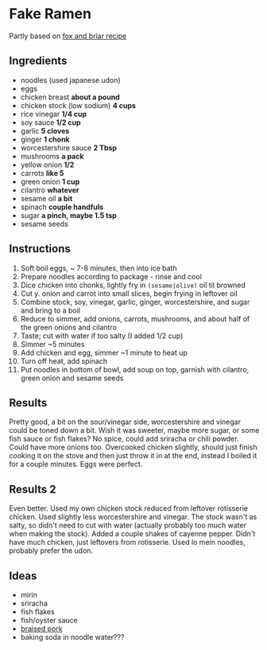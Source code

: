 # Fake Ramen

Partly based on [fox and briar recipe](https://www.foxandbriar.com/easy-chicken-ramen/)

## Ingredients

- noodles (used japanese udon)
- eggs
- chicken breast **about a pound**
- chicken stock (low sodium) **4 cups**
- rice vinegar  **1/4 cup**
- soy sauce **1/2 cup**
- garlic **5 cloves**
- ginger **1 chonk**
- worcestershire sauce **2 Tbsp**
- mushrooms **a pack**
- yellow onion **1/2**
- carrots **like 5**
- green onion **1 cup**
- cilantro **whatever**
- sesame oil **a bit**
- spinach **couple handfuls**
- sugar **a pinch, maybe 1.5 tsp**
- sesame seeds

## Instructions

1. Soft boil eggs, ~ 7-8 minutes, then into ice bath
2. Prepare noodles according to package - rinse and cool
3. Dice chicken into chonks, lightly fry in `(sesame|olive)` oil til browned
4. Cut y. onion and carrot into small slices, begin frying in leftover oil
5. Combine stock, soy, vinegar, garlic, ginger, worcestershire, and sugar and bring to a boil
6. Reduce to simmer, add onions, carrots, mushrooms, and about half of the green onions and cilantro
7. Taste; cut with water if too salty (I added 1/2 cup)
8. Simmer ~5 minutes
9. Add chicken and egg, simmer ~1 minute to heat up
10. Turn off heat, add spinach
11. Put noodles in bottom of bowl, add soup on top, garnish with cilantro, green onion and sesame seeds

## Results

Pretty good, a bit on the sour/vinegar side, worcestershire and vinegar could be toned down a bit.  Wish it was sweeter, maybe more sugar, or some fish sauce or fish flakes?  No spice, could add sriracha or chili powder.  Could have more onions too.  Overcooked chicken slightly, should just finish cooking it on the stove and then just throw it in at the end, instead I boiled it for a couple minutes.  Eggs were perfect.

## Results 2

Even better.  Used my own chicken stock reduced from leftover rotisserie chicken.  Used slightly less worcestershire and vinegar.  The stock wasn't as salty, so didn't need to cut with water (actually probably too much water when making the stock).  Added a couple shakes of cayenne pepper.  Didn't have much chicken, just leftovers from rotisserie.  Used lo mein noodles, probably prefer the udon.  

## Ideas

- mirin
- sriracha
- fish flakes
- fish/oyster sauce
- [braised pork](https://japan.recipetineats.com/yakibuta-braised-pork/)
- baking soda in noodle water???

